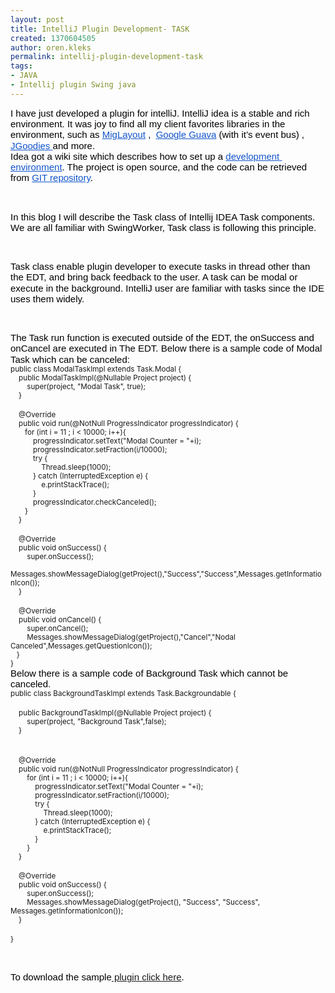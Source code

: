 ```yaml
---
layout: post
title: IntelliJ Plugin Development- TASK
created: 1370604505
author: oren.kleks
permalink: intellij-plugin-development-task
tags:
- JAVA
- Intellij plugin Swing java
---
```

<p dir="ltr" style="line-height:1.15;margin-top:0pt;margin-bottom:0pt;"><span id="docs-internal-guid-3b8b4e7b-1e4d-5188-9fdb-b08058a2019a"><span style="font-size: 15px; font-family: Arial; color: rgb(0, 0, 0); background-color: transparent; vertical-align: baseline; white-space: pre-wrap;">I have just developed a plugin for intelliJ. IntelliJ idea is a stable and rich environment. It was joy to find all my client favorites libraries in the environment, such as </span><a href="http://www.miglayout.com" style="text-decoration:none;"><span style="font-size: 15px; font-family: Arial; color: rgb(17, 85, 204); background-color: transparent; text-decoration: underline; vertical-align: baseline; white-space: pre-wrap;">MigLayout</span></a><span style="font-size: 15px; font-family: Arial; color: rgb(0, 0, 0); background-color: transparent; vertical-align: baseline; white-space: pre-wrap;"> , &nbsp;</span><a href="https://code.google.com/p/guava-libraries/" style="text-decoration:none;"><span style="font-size: 15px; font-family: Arial; color: rgb(17, 85, 204); background-color: transparent; text-decoration: underline; vertical-align: baseline; white-space: pre-wrap;">Google Guava</span></a><span style="font-size: 15px; font-family: Arial; color: rgb(0, 0, 0); background-color: transparent; vertical-align: baseline; white-space: pre-wrap;"> (with it&rsquo;s event bus) , </span><a href="http://www.jgoodies.com/" style="text-decoration:none;"><span style="font-size: 15px; font-family: Arial; color: rgb(17, 85, 204); background-color: transparent; text-decoration: underline; vertical-align: baseline; white-space: pre-wrap;">JGoodies </span></a><span style="font-size: 15px; font-family: Arial; color: rgb(0, 0, 0); background-color: transparent; vertical-align: baseline; white-space: pre-wrap;">and more.</span></span></p>
<p dir="ltr" style="line-height:1.15;margin-top:0pt;margin-bottom:0pt;"><span id="docs-internal-guid-3b8b4e7b-1e4d-5188-9fdb-b08058a2019a"><span style="font-size: 15px; font-family: Arial; color: rgb(0, 0, 0); background-color: transparent; vertical-align: baseline; white-space: pre-wrap;">Idea got a wiki site which describes how to set up a </span><a href="http://confluence.jetbrains.com/display/IDEADEV/PluginDevelopment" style="text-decoration:none;"><span style="font-size: 15px; font-family: Arial; color: rgb(17, 85, 204); background-color: transparent; text-decoration: underline; vertical-align: baseline; white-space: pre-wrap;">development environment</span></a><span style="font-size: 15px; font-family: Arial; color: rgb(0, 0, 0); background-color: transparent; vertical-align: baseline; white-space: pre-wrap;">. The project is open source, and the code can be retrieved from </span><a href="http://www.jetbrains.org/pages/viewpage.action?pageId=983225" style="text-decoration:none;"><span style="font-size: 15px; font-family: Arial; color: rgb(17, 85, 204); background-color: transparent; text-decoration: underline; vertical-align: baseline; white-space: pre-wrap;">GIT repository</span></a><span style="font-size: 15px; font-family: Arial; color: rgb(0, 0, 0); background-color: transparent; vertical-align: baseline; white-space: pre-wrap;">.</span></span></p>
<p>&nbsp;</p>
<p dir="ltr" style="line-height:1.15;margin-top:0pt;margin-bottom:0pt;"><span id="docs-internal-guid-3b8b4e7b-1e4d-5188-9fdb-b08058a2019a"><span style="font-size: 15px; font-family: Arial; color: rgb(0, 0, 0); background-color: transparent; vertical-align: baseline; white-space: pre-wrap;">In this blog I will describe the Task class of Intellij IDEA Task components. We are all familiar with SwingWorker, Task class is following this principle.</span></span></p>
<p>&nbsp;</p>
<p dir="ltr" style="line-height:1.15;margin-top:0pt;margin-bottom:0pt;"><span id="docs-internal-guid-3b8b4e7b-1e4d-5188-9fdb-b08058a2019a"><span style="font-size: 15px; font-family: Arial; color: rgb(0, 0, 0); background-color: transparent; vertical-align: baseline; white-space: pre-wrap;">Task class enable plugin developer to execute tasks in thread other than the EDT, and bring back feedback to the user. A task can be modal or execute in the background. IntelliJ user are familiar with tasks since the IDE uses them widely.</span></span></p>
<p>&nbsp;</p>
<p dir="ltr" style="line-height:1.15;margin-top:0pt;margin-bottom:0pt;"><span id="docs-internal-guid-3b8b4e7b-1e4d-5188-9fdb-b08058a2019a"><span style="font-size: 15px; font-family: Arial; color: rgb(0, 0, 0); background-color: transparent; vertical-align: baseline; white-space: pre-wrap;">The Task run function is executed outside of the EDT, the onSuccess and onCancel are executed in The EDT. Below there is a sample code of Modal Task which can be canceled:</span></span></p>
<div>
	<sub>public class ModalTaskImpl extends Task.Modal {</sub></div>
<div>
	<sub>&nbsp; &nbsp; public ModalTaskImpl(@Nullable Project project) {</sub></div>
<div>
	<sub>&nbsp; &nbsp; &nbsp; &nbsp; super(project, &quot;Modal Task&quot;, true);</sub></div>
<div>
	<sub>&nbsp; &nbsp; }</sub></div>
<div>
	&nbsp;</div>
<div>
	<sub>&nbsp; &nbsp; @Override</sub></div>
<div>
	<sub>&nbsp; &nbsp; public void run(@NotNull ProgressIndicator progressIndicator) {</sub></div>
<div>
	<sub>&nbsp; &nbsp; &nbsp; &nbsp;for (int i = 11 ; i &lt; 10000; i++){</sub></div>
<div>
	<sub>&nbsp; &nbsp; &nbsp; &nbsp; &nbsp; &nbsp;progressIndicator.setText(&quot;Modal Counter = &quot;+i);</sub></div>
<div>
	<sub>&nbsp; &nbsp; &nbsp; &nbsp; &nbsp; &nbsp;progressIndicator.setFraction(i/10000);</sub></div>
<div>
	<sub>&nbsp; &nbsp; &nbsp; &nbsp; &nbsp; &nbsp;try {</sub></div>
<div>
	<sub>&nbsp; &nbsp; &nbsp; &nbsp; &nbsp; &nbsp; &nbsp; &nbsp;Thread.sleep(1000);</sub></div>
<div>
	<sub>&nbsp; &nbsp; &nbsp; &nbsp; &nbsp; &nbsp;} catch (InterruptedException e) {</sub></div>
<div>
	<sub>&nbsp; &nbsp; &nbsp; &nbsp; &nbsp; &nbsp; &nbsp; &nbsp;e.printStackTrace();</sub></div>
<div>
	<sub>&nbsp; &nbsp; &nbsp; &nbsp; &nbsp; &nbsp;}</sub></div>
<div>
	<sub>&nbsp; &nbsp; &nbsp; &nbsp; &nbsp; &nbsp;progressIndicator.checkCanceled();</sub></div>
<div>
	<sub>&nbsp; &nbsp; &nbsp; &nbsp;}</sub></div>
<div>
	<sub>&nbsp; &nbsp; }</sub></div>
<div>
	&nbsp;</div>
<div>
	<sub>&nbsp; &nbsp; @Override</sub></div>
<div>
	<sub>&nbsp; &nbsp; public void onSuccess() {</sub></div>
<div>
	<sub>&nbsp; &nbsp; &nbsp; &nbsp; super.onSuccess();</sub></div>
<div>
	<sub>&nbsp; &nbsp; &nbsp; &nbsp; Messages.showMessageDialog(getProject(),&quot;Success&quot;,&quot;Success&quot;,Messages.getInformationIcon());</sub></div>
<div>
	<sub>&nbsp; &nbsp; }</sub></div>
<div>
	&nbsp;</div>
<div>
	<sub>&nbsp; &nbsp; @Override</sub></div>
<div>
	<sub>&nbsp; &nbsp; public void onCancel() {</sub></div>
<div>
	<sub>&nbsp; &nbsp; &nbsp; &nbsp; super.onCancel();</sub></div>
<div>
	<sub>&nbsp; &nbsp; &nbsp; &nbsp; Messages.showMessageDialog(getProject(),&quot;Cancel&quot;,&quot;Nodal Canceled&quot;,Messages.getQuestionIcon());</sub></div>
<div>
	<sub>&nbsp; &nbsp;}</sub></div>
<div>
	<sub>}</sub></div>
<p dir="ltr" style="line-height:1.15;margin-top:0pt;margin-bottom:0pt;"><span id="docs-internal-guid-3b8b4e7b-1e4d-5188-9fdb-b08058a2019a"><span style="font-size: 15px; font-family: Arial; color: rgb(0, 0, 0); background-color: transparent; vertical-align: baseline; white-space: pre-wrap;">Below there is a sample code of Background Task which cannot be canceled.</span></span></p>
<div>
	<sub>public class BackgroundTaskImpl extends Task.Backgroundable {</sub></div>
<div>
	&nbsp;</div>
<div>
	<sub>&nbsp; &nbsp; public BackgroundTaskImpl(@Nullable Project project) {</sub></div>
<div>
	<sub>&nbsp; &nbsp; &nbsp; &nbsp; super(project, &quot;Background Task&quot;,false);</sub></div>
<div>
	<sub>&nbsp; &nbsp; }</sub></div>
<div>
	&nbsp;</div>
<div>
	&nbsp;</div>
<div>
	<sub>&nbsp; &nbsp; @Override</sub></div>
<div>
	<sub>&nbsp; &nbsp; public void run(@NotNull ProgressIndicator progressIndicator) {</sub></div>
<div>
	<sub>&nbsp; &nbsp; &nbsp; &nbsp; for (int i = 11 ; i &lt; 10000; i++){</sub></div>
<div>
	<sub>&nbsp; &nbsp; &nbsp; &nbsp; &nbsp; &nbsp; progressIndicator.setText(&quot;Modal Counter = &quot;+i);</sub></div>
<div>
	<sub>&nbsp; &nbsp; &nbsp; &nbsp; &nbsp; &nbsp; progressIndicator.setFraction(i/10000);</sub></div>
<div>
	<sub>&nbsp; &nbsp; &nbsp; &nbsp; &nbsp; &nbsp; try {</sub></div>
<div>
	<sub>&nbsp; &nbsp; &nbsp; &nbsp; &nbsp; &nbsp; &nbsp; &nbsp; Thread.sleep(1000);</sub></div>
<div>
	<sub>&nbsp; &nbsp; &nbsp; &nbsp; &nbsp; &nbsp; } catch (InterruptedException e) {</sub></div>
<div>
	<sub>&nbsp; &nbsp; &nbsp; &nbsp; &nbsp; &nbsp; &nbsp; &nbsp; e.printStackTrace();</sub></div>
<div>
	<sub>&nbsp; &nbsp; &nbsp; &nbsp; &nbsp; &nbsp; }</sub></div>
<div>
	<sub>&nbsp; &nbsp; &nbsp; &nbsp; }</sub></div>
<div>
	<sub>&nbsp; &nbsp; }</sub></div>
<div>
	&nbsp;</div>
<div>
	<sub>&nbsp; &nbsp; @Override</sub></div>
<div>
	<sub>&nbsp; &nbsp; public void onSuccess() {</sub></div>
<div>
	<sub>&nbsp; &nbsp; &nbsp; &nbsp; super.onSuccess();</sub></div>
<div>
	<sub>&nbsp; &nbsp; &nbsp; &nbsp; Messages.showMessageDialog(getProject(), &quot;Success&quot;, &quot;Success&quot;, Messages.getInformationIcon());</sub></div>
<div>
	<sub>&nbsp; &nbsp; }</sub></div>
<div>
	&nbsp;</div>
<div>
	<sub>}</sub></div>
<p>&nbsp;</p>
<p dir="ltr" style="line-height:1.15;margin-top:0pt;margin-bottom:0pt;"><span id="docs-internal-guid-3b8b4e7b-1e4d-5188-9fdb-b08058a2019a"><span style="font-size: 15px; font-family: Arial; color: rgb(0, 0, 0); background-color: transparent; vertical-align: baseline; white-space: pre-wrap;">To download the sample<a href="https://docs.google.com/a/tikalk.com/file/d/0B1oMZQt3rUSNeEsyTGNwTUtqUTA/edit"> plugin click here</a>.</span></span></p>
<p><br />
	<br />
	&nbsp;</p>
